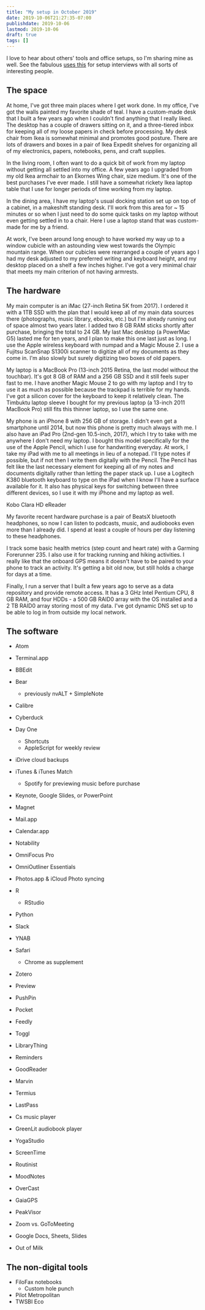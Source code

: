 ```yaml
---
title: "My setup in October 2019"
date: 2019-10-06T21:27:35-07:00
publishdate: 2019-10-06
lastmod: 2019-10-06
draft: true
tags: []
---
```


I love to hear about others' tools and office setups, so I'm sharing mine as well. See the fabulous
[uses this](https://usesthis.com) for setup interviews with all sorts of interesting people.

## The space
At home, I've got three main places where I get work done. In my office, I've got the walls painted my favorite shade of
teal. I have a custom-made desk that I built a few years
ago when I couldn't find anything that I really liked. The desktop has a couple of drawers sitting on it, and a
three-tiered inbox for keeping all of my loose papers in check before processing. My desk chair from Ikea is somewhat
minimal and promotes good posture. There are lots of drawers and boxes in a pair of Ikea Expedit shelves for organizing
all of my electronics, papers, notebooks, pens, and craft supplies.

In the living room, I often want to do a quick bit of work from my laptop without getting all settled into my office.
A few years ago I upgraded from my old Ikea armchair to an Ekornes Wing chair, size medium. It's one of the best
purchases I've ever made. I still have a somewhat rickety Ikea laptop table that I use for longer periods of time
working from my laptop.

In the dining area, I have my laptop's usual docking station set up on top of a cabinet, in a makeshift standing desk.
I'll work from this area for ~ 15 minutes or so when I just need to do some quick tasks on my laptop without even
getting settled in to a chair. Here I use a laptop stand that was custom-made for me by a friend.

At work, I've been around long enough to have worked my way up to a window cubicle with an astounding view west towards
the Olympic mountain range. When our cubicles were rearranged a couple of years ago I had my desk adjusted to my
preferred writing and keyboard height, and my desktop placed on a shelf a few inches higher. I've got a very minimal
chair that meets my main criterion of not having armrests.

## The hardware

My main computer is an iMac (27-inch Retina 5K from 2017). I ordered it with a 1TB SSD with the plan that I would keep
all of my main data sources there (photographs, music library, ebooks, etc.) but I'm already running out of space almost
two years later. I added two 8 GB RAM sticks shortly after purchase, bringing the total to 24 GB. My last Mac desktop
(a PowerMac G5) lasted me for ten years, and I plan to make this one last just as long. I use the Apple wireless
keyboard with numpad and a Magic Mouse 2. I use a Fujitsu ScanSnap S1300i scanner to digitize all of my documents as
they come in. I'm also slowly but surely digitizing two boxes of old papers.

My laptop is a MacBook Pro (13-inch 2015 Retina, the last model without the touchbar). It's got 8 GB of RAM and a 256 GB
SSD and it still feels super fast to me. I have another Magic Mouse 2 to go with my laptop and I try to use it as much
as possible because the trackpad is terrible for my hands. I've got a silicon cover for the keyboard to keep it
relatively clean. The Timbuktu laptop sleeve I bought for my previous laptop (a 13-inch 2011 MacBook Pro) still fits
this thinner laptop, so I use the same one.

My phone is an iPhone 8 with 256 GB of storage. I didn't even get a smartphone until 2014, but now this phone is pretty
much always with me. I also have an iPad Pro (2nd-gen 10.5-inch, 2017), which I try to take with me anywhere I don't 
need my laptop. I bought this model specifically for the use of the Apple Pencil, which I use for handwriting everyday.
At work, I take my iPad with me to
all meetings in lieu of a notepad. I'll type notes if possible, but if not then I write them digitally with the Pencil.
The Pencil has felt like the last necessary element for keeping all of my notes and documents digitally rather than
letting the paper stack up. I use a Logitech K380 bluetooth keyboard to type on the iPad when I know I'll have a surface
available for it. It also has physical keys for switching between three different devices, so I use it with my iPhone
and my laptop as well.

Kobo Clara HD eReader

My favorite recent hardware purchase is a pair of BeatsX bluetooth headphones, so now I can listen to podcasts, music,
and audiobooks even more than I already did. I spend at least a couple of hours per day listening to these headphones.

I track some basic health metrics (step count and heart rate) with a Garming Forerunner 235. I also use it for tracking
running and hiking activities. I really like that the onboard GPS means it doesn't have to be paired to your phone to
track an activity. It's getting a bit old now, but still holds a charge for days at a time.

Finally, I run a server that I built a few years ago to serve as a data repository and provide remote access. It has a
3 GHz Intel Pentium CPU, 8 GB RAM, and four HDDs - a 500 GB RAID0 array with the OS installed and a 2 TB RAID0 array
storing most of my data. I've got dynamic DNS set up to be able to log in from outside my local network.

## The software

- Atom
- Terminal.app
- BBEdit
- Bear
    - previously nvALT + SimpleNote
- Calibre
- Cyberduck
- Day One
    - Shortcuts
    - AppleScript for weekly review
- iDrive cloud backups
- iTunes & iTunes Match
    - Spotify for previewing music before purchase
- Keynote, Google Slides, or PowerPoint
- Magnet
- Mail.app
- Calendar.app
- Notability
- OmniFocus Pro
- OmniOutliner Essentials
- Photos.app & iCloud Photo syncing
- R
    - RStudio
- Python
- Slack
- YNAB
- Safari
    - Chrome as supplement
- Zotero
- Preview

- PushPin
- Pocket
- Feedly
- Toggl
- LibraryThing

- Reminders
- GoodReader
- Marvin
- Termius
- LastPass
- Cs music player
- GreenLit audiobook player
- YogaStudio
- ScreenTime

- Routinist
- MoodNotes
- OverCast
- GaiaGPS
- PeakVisor

- Zoom vs. GoToMeeting
- Google Docs, Sheets, Slides
- Out of Milk

## The non-digital tools

- FiloFax notebooks
    - Custom hole punch
- Pilot Metropolitan
- TWSBI Eco
